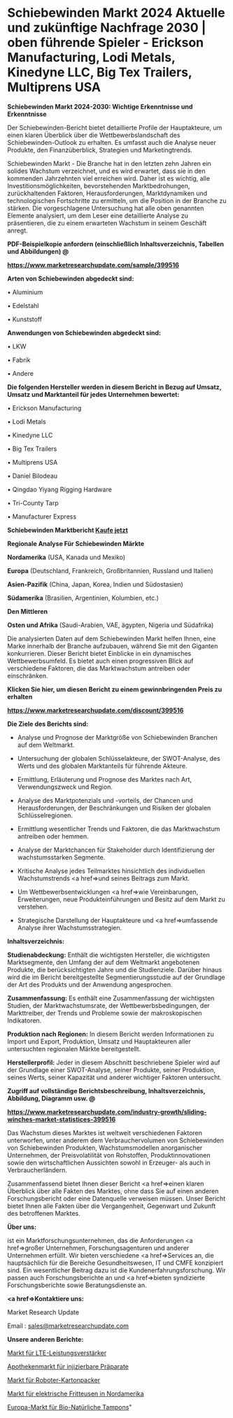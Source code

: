 # Schiebewinden Markt 2024 Aktuelle und zukünftige Nachfrage 2030 | oben führende Spieler - Erickson Manufacturing, Lodi Metals, Kinedyne LLC, Big Tex Trailers, Multiprens USA

<strong>Schiebewinden Markt 2024-2030: Wichtige Erkenntnisse und Erkenntnisse</strong>

Der Schiebewinden-Bericht bietet detaillierte Profile der Hauptakteure, um einen klaren Überblick über die Wettbewerbslandschaft des Schiebewinden-Outlook zu erhalten. Es umfasst auch die Analyse neuer Produkte, den Finanzüberblick, Strategien und Marketingtrends.

Schiebewinden Markt - Die Branche hat in den letzten zehn Jahren ein solides Wachstum verzeichnet, und es wird erwartet, dass sie in den kommenden Jahrzehnten viel erreichen wird. Daher ist es wichtig, alle Investitionsmöglichkeiten, bevorstehenden Marktbedrohungen, zurückhaltenden Faktoren, Herausforderungen, Marktdynamiken und technologischen Fortschritte zu ermitteln, um die Position in der Branche zu stärken. Die vorgeschlagene Untersuchung hat alle oben genannten Elemente analysiert, um dem Leser eine detaillierte Analyse zu präsentieren, die zu einem erwarteten Wachstum in seinem Geschäft anregt.



<strong><b>PDF-Beispielkopie anfordern (einschließlich Inhaltsverzeichnis, Tabellen und Abbildungen) @ </b></strong>

<strong><a href=https://www.marketresearchupdate.com/sample/399516>

<strong>https://www.marketresearchupdate.com/sample/399516</u></a></strong></strong>



<strong>Arten von Schiebewinden abgedeckt sind:</strong>

• Aluminium

• Edelstahl

• Kunststoff



<strong>Anwendungen von Schiebewinden abgedeckt sind:</strong>

• LKW

• Fabrik

• Andere



<strong>Die folgenden Hersteller werden in diesem Bericht in Bezug auf Umsatz, Umsatz und Marktanteil für jedes Unternehmen bewertet:</strong>

• Erickson Manufacturing

• Lodi Metals

• Kinedyne LLC

• Big Tex Trailers

• Multiprens USA

• Daniel Bilodeau

• Qingdao Yiyang Rigging Hardware

• Tri-County Tarp

• Manufacturer Express



<strong>Schiebewinden Marktbericht <a href=https://www.marketresearchupdate.com/buynow/399516>Kaufe jetzt</a></strong>



<strong>Regionale Analyse Für Schiebewinden Märkte</strong>



<strong>Nordamerika</strong> (USA, Kanada und Mexiko)



<strong>Europa</strong> (Deutschland, Frankreich, Großbritannien, Russland und Italien)



<strong>Asien-Pazifik</strong> (China, Japan, Korea, Indien und Südostasien)



<strong>Südamerika</strong> (Brasilien, Argentinien, Kolumbien, etc.)



<strong>Den Mittleren</strong> 

<strong>Osten und Afrika</strong> (Saudi-Arabien, VAE, ägypten, Nigeria und Südafrika)

Die analysierten Daten auf dem Schiebewinden Markt helfen Ihnen, eine Marke innerhalb der Branche aufzubauen, während Sie mit den Giganten konkurrieren. Dieser Bericht bietet Einblicke in ein dynamisches Wettbewerbsumfeld. Es bietet auch einen progressiven Blick auf verschiedene Faktoren, die das Marktwachstum antreiben oder einschränken.



<strong>Klicken Sie hier, um diesen Bericht zu einem gewinnbringenden Preis zu erhalten
</strong>

<strong><a href=https://www.marketresearchupdate.com/discount/399516>https://www.marketresearchupdate.com/discount/399516</b></u></strong></a>



<strong>Die Ziele des Berichts sind:</strong>

- Analyse und Prognose der Marktgröße von Schiebewinden Branchen auf dem Weltmarkt.

- Untersuchung der globalen Schlüsselakteure, der SWOT-Analyse, des Werts und des globalen Marktanteils für führende Akteure.

- Ermittlung, Erläuterung und Prognose des Marktes nach Art, Verwendungszweck und Region.

- Analyse des Marktpotenzials und -vorteils, der Chancen und Herausforderungen, der Beschränkungen und Risiken der globalen Schlüsselregionen.

- Ermittlung wesentlicher Trends und Faktoren, die das Marktwachstum antreiben oder hemmen.

- Analyse der Marktchancen für Stakeholder durch Identifizierung der wachstumsstarken Segmente.

- Kritische Analyse jedes Teilmarktes hinsichtlich des individuellen Wachstumstrends <a href=>und</a> seines Beitrags zum Markt.

- Um Wettbewerbsentwicklungen <a href=>wie</a> Vereinbarungen, Erweiterungen, neue Produkteinführungen und Besitz auf dem Markt zu verstehen.

- Strategische Darstellung der Hauptakteure und <a href=>umfas</a>sende Analyse ihrer Wachstumsstrategien.



<strong>Inhaltsverzeichnis:</strong>



<strong>Studienabdeckung:</strong> Enthält die wichtigsten Hersteller, die wichtigsten Marktsegmente, den Umfang der auf dem Weltmarkt angebotenen Produkte, die berücksichtigten Jahre und die Studienziele. Darüber hinaus wird die im Bericht bereitgestellte Segmentierungsstudie auf der Grundlage der Art des Produkts und der Anwendung angesprochen.



<strong>Zusammenfassung:</strong> Es enthält eine Zusammenfassung der wichtigsten Studien, der Marktwachstumsrate, der Wettbewerbsbedingungen, der Markttreiber, der Trends und Probleme sowie der makroskopischen Indikatoren.



<strong>Produktion nach Regionen:</strong> In diesem Bericht werden Informationen zu Import und Export, Produktion, Umsatz und Hauptakteuren aller untersuchten regionalen Märkte bereitgestellt.



<strong>Herstellerprofil:</strong> Jeder in diesem Abschnitt beschriebene Spieler wird auf der Grundlage einer SWOT-Analyse, seiner Produkte, seiner Produktion, seines Werts, seiner Kapazität und anderer wichtiger Faktoren untersucht.



<strong><b>Zugriff auf vollständige Berichtsbeschreibung, Inhaltsverzeichnis, Abbildung, Diagramm usw. @ </b></strong>

<strong><a href=https://www.marketresearchupdate.com/industry-growth/sliding-winches-market-statistices-399516>https://www.marketresearchupdate.com/industry-growth/sliding-winches-market-statistices-399516</a></strong>

Das Wachstum dieses Marktes ist weltweit verschiedenen Faktoren unterworfen, unter anderem dem Verbrauchervolumen von Schiebewinden von Schiebewinden Produkten, Wachstumsmodellen anorganischer Unternehmen, der Preisvolatilität von Rohstoffen, Produktinnovationen sowie den wirtschaftlichen Aussichten sowohl in Erzeuger- als auch in Verbraucherländern.

Zusammenfassend bietet Ihnen dieser Bericht <a href=>einen</a> klaren Überblick über alle Fakten des Marktes, ohne dass Sie auf einen anderen Forschungsbericht oder eine Datenquelle verweisen müssen. Unser Bericht bietet Ihnen alle Fakten über die Vergangenheit, Gegenwart und Zukunft des betroffenen Marktes.



<strong>Über uns:</strong>

 ist ein Marktforschungsunternehmen, das die Anforderungen <a href=>großer</a> Unternehmen, Forschungsagenturen und anderer Unternehmen erfüllt. Wir bieten verschiedene <a href=>Services</a> an, die hauptsächlich für die Bereiche Gesundheitswesen, IT und CMFE konzipiert sind. Ein wesentlicher Beitrag dazu ist die Kundenerfahrungsforschung. Wir passen auch Forschungsberichte an und <a href=>bieten</a> syndizierte Forschungsberichte sowie Beratungsdienste an.



<strong><a href=>Kontaktiere uns:</a></strong>

Market Research Update

Email : sales@marketresearchupdate.com



<strong>Unsere anderen Berichte:</strong>

<a href=https://www.linkedin.com/pulse/lte-power-amplifiers-market-opportunities-stay>Markt für LTE-Leistungsverstärker</a>

<a href=https://www.linkedin.com/pulse/injectable-compounding-pharmacy-market>Apothekenmarkt für injizierbare Präparate</a>

<a href=https://www.linkedin.com/pulse/robotic-case-packers-market-size-emerging-trends>Markt für Roboter-Kartonpacker</a>

<a href=https://www.linkedin.com/pulse/north-america-electric-fryers-market-size-analysis-leading>Markt für elektrische Fritteusen in Nordamerika</a>

<a href=https://www.linkedin.com/pulse/europe-organic-natural-tampons-market-2023>Europa-Markt für Bio-Natürliche Tampons</a>"

